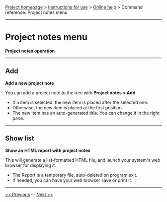 [Project homepage](../index) > [Instructions for use](../usage) > [Online help](help) > Command reference: Project notes menu

--- 

# Project notes menu 

**Project notes operation**

--- 

## Add

**Add a new project note**

You can add a project note to the tree with **Project notes > Add**.

- If a item is selected, the new item is placed after the selected one.
- Otherwise, the new item is placed at the first position.   
- The new item has an auto-generated title. You can change it in the right pane.

--- 

## Show list

**Show an HTML report with project notes**

This will generate a list-formatted HTML file, and launch your system's web browser for displaying it. 

- The Report is a temporary file, auto-deleted on program exit.
- If needed, you can have your web browser save or print it.

---

[<< Previous](items_menu) -- [Next >>](export_menu)